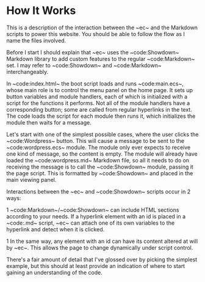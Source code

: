 # How It Works

This is a description of the interaction between the ~ec~ and the Markdown scripts to power this website. You should be able to follow the flow as I name the files involved.

Before I start I should explain that ~ec~ uses the ~code:Showdown~ Markdown library to add custom features to the regular ~code:Markdown~ set. I may refer to ~code:Showdown~ and ~code:Markdown~ interchangeably.

In ~code:index.html~ the boot script loads and runs ~code:main.ecs~, whose main role is to control the menu panel on the home page. It sets up button variables and module handlers, each of which is initialized with a script for the functions it performs. Not all of the module handlers have a corresponding button; some are called from regular hyperlinks in the text. The code loads the script for each module then runs it, which initializes the module then waits for a message.

Let's start with one of the simplest possible cases, where the user clicks the ~code:Wordpress~ button. This will cause a message to be sent to the ~code:wordpress.ecs~ module. The module only ever expects to receive one kind of message, so the content is empty. The module will already have loaded the ~code:wordpress.md~ Markdown file, so all it needs to do on receiving the message is to call the ~code:Showdown~ module, passing it the page script. This is formatted by ~code:Showdown~ and placed in the main viewing panel.

Interactions between the ~ec~ and ~code:Showdown~ scripts occur in 2 ways:

 1 ~code:Markdown~/~code:Showdown~ can include HTML sections according to your needs. If a hyperlink element with an id is placed in a ~code:.md~ script, ~ec~ can attach one of its own variables to the hyperlink and detect when it is clicked.

 1 In the same way, any element with an id can have its content altered at will by ~ec~. This allows the page to change dynamically under script control.

 There's a fair amount of detail that I've glossed over by picking the simplest example, but this should at least provide an indication of where to start gaining an understanding of the code.
